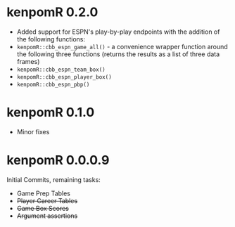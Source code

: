 # **kenpomR 0.2.0**

- Added support for ESPN's play-by-play endpoints with the addition of the following functions:
- ```kenpomR::cbb_espn_game_all()``` - a convenience wrapper function around the following three functions (returns the results as a list of three data frames)
- ```kenpomR::cbb_espn_team_box()```
- ```kenpomR::cbb_espn_player_box()```
- ```kenpomR::cbb_espn_pbp()```

# **kenpomR 0.1.0** 

-    Minor fixes

# **kenpomR 0.0.0.9**

Initial Commits, remaining tasks:

-   Game Prep Tables
-   ~~Player Career Tables~~
-   ~~Game Box Scores~~
-   ~~Argument assertions~~
